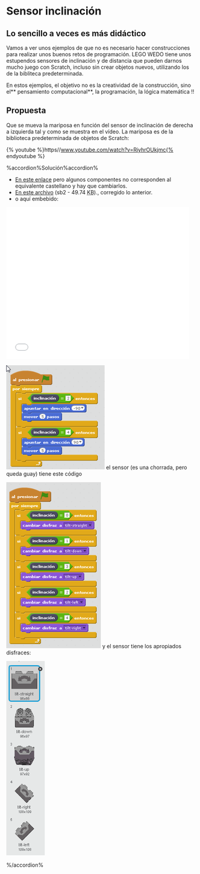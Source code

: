 
# Sensor inclinación

## Lo sencillo a veces es más didáctico

Vamos a ver unos ejemplos de que no es necesario hacer construcciones para realizar unos buenos retos de programación. LEGO WEDO tiene unos estupendos sensores de inclinación y de distancia que pueden darnos mucho juego con Scratch, incluso sin crear objetos nuevos, utilizando los de la bibliteca predeterminada.

En estos ejemplos, el objetivo no es la creatividad de la construcción, sino el** pensamiento computacional**, la programación, la lógica matemática !!

## Propuesta

Que se mueva la mariposa en función del sensor de inclinación de derecha a izquierda tal y como se muestra en el vídeo. La mariposa es de la biblioteca predeterminada de objetos de Scratch:

{% youtube %}https//www.youtube.com/watch?v=RiyhrOUkjmc{% endyoutube %}


%accordion%Solución%accordion%

- [En este enlace](https://scratch.mit.edu/projects/1789934/) pero algunos componentes no corresponden al equivalente castellano y hay que cambiarlos.
- [En este archivo](http://aularagon.catedu.es/materialesaularagon2013/LegoWedo/M3/mariposa-inclinacion.sb2) (sb2 - 49.74 <abbr lang="en" title="KiloBytes">KB</abbr>)., corregido lo anterior.
- o aquí embebido:

<iframe width="485" height="402" allowtransparency="true" src="//scratch.mit.edu/projects/watch?v=1789934/?autostart=false" frameborder="0" allowfullscreen=""></iframe>

![](img/mariposa.1.png)
el sensor (es una chorrada, pero queda guay) tiene este código

![](img/mariposa-inclinado-sensor.png)
y el sensor tiene los apropiados disfraces:

![](img/disfracessensorinclinacion.png)

%/accordion%